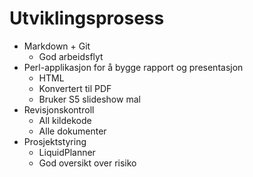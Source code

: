 # Utviklingsprosess #

* Markdown + Git
  * God arbeidsflyt
* Perl-applikasjon for å bygge rapport og presentasjon
  * HTML
  * Konvertert til PDF
  * Bruker S5 slideshow mal
* Revisjonskontroll
  * All kildekode
  * Alle dokumenter
* Prosjektstyring
  * LiquidPlanner
  * God oversikt over risiko
